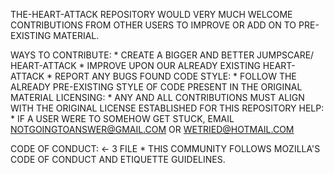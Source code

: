 THE-HEART-ATTACK REPOSITORY WOULD VERY MUCH WELCOME CONTRIBUTIONS FROM OTHER USERS TO IMPROVE OR ADD ON TO PRE-EXISTING MATERIAL. 

WAYS TO CONTRIBUTE: 
	* CREATE A BIGGER AND BETTER JUMPSCARE/ HEART-ATTACK
	* IMPROVE UPON OUR ALREADY EXISTING HEART-ATTACK 
	* REPORT ANY BUGS FOUND 
CODE STYLE:
	* FOLLOW THE ALREADY PRE-EXISTING STYLE OF CODE PRESENT IN THE ORIGINAL MATERIAL 
LICENSING:
	* ANY AND ALL CONTRIBUTIONS MUST ALIGN WITH THE ORIGINAL LICENSE ESTABLISHED FOR THIS REPOSITORY 
HELP:
	* IF A USER WERE TO SOMEHOW GET STUCK, EMAIL NOTGOINGTOANSWER@GMAIL.COM OR WETRIED@HOTMAIL.COM

CODE OF CONDUCT: <- 3 FILE 
	* THIS COMMUNITY FOLLOWS MOZILLA'S CODE OF CONDUCT AND ETIQUETTE GUIDELINES. 
